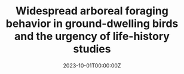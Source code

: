 ---
title: "Widespread arboreal foraging behavior in ground-dwelling birds and the urgency of life-history studies"
authors:
- Wande Li, Chen Zhu, Ingo Grass, Peng Han*, Yao Shen, Ping Ding, Xingfeng Si
date: "2023-10-01T00:00:00Z"
doi: ""

# Schedule page publish date (NOT publication's date).
publishDate: "2023-10-01T00:00:00Z"

# Publication type.
# Accepts a single type but formatted as a YAML list (for Hugo requirements).
# Enter a publication type from the CSL standard.
publication_types: ["article"]

# Publication name and optional abbreviated publication name.
publication: ""
publication_short: ""

abstract: 
# Publication name and optional abbreviated publication name.
publication: "Biological Conservation"
---